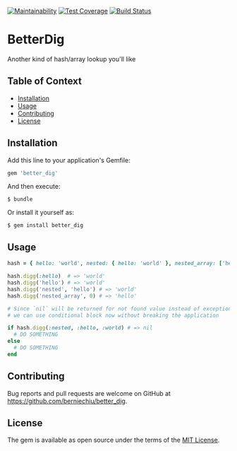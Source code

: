 [![Maintainability](https://api.codeclimate.com/v1/badges/6bc69601493caa67e52e/maintainability)](https://codeclimate.com/github/berniechiu/better_dig/maintainability)
[![Test Coverage](https://api.codeclimate.com/v1/badges/6bc69601493caa67e52e/test_coverage)](https://codeclimate.com/github/berniechiu/better_dig/test_coverage)
[![Build Status](https://travis-ci.org/berniechiu/better_dig.svg?branch=master)](https://travis-ci.org/berniechiu/better_dig)

# BetterDig

Another kind of hash/array lookup you'll like

## Table of Context

* [Installation](#installation)
* [Usage](#usage)
* [Contributing](#contributing)
* [License](#license)

## Installation

Add this line to your application's Gemfile:

```ruby
gem 'better_dig'
```

And then execute:

    $ bundle

Or install it yourself as:

    $ gem install better_dig

## Usage

```ruby
hash = { hello: 'world', nested: { hello: 'world' }, nested_array: ['hello', 'world'] }

hash.digg(:hello)  # => 'world'
hash.digg('hello') # => 'world'
hash.digg('nested', 'hello') # => 'world'
hash.digg('nested_array', 0) # => 'hello'

# Since `nil` will be returned for not found value instead of exception,
# we can use conditional block now without breaking the application

if hash.digg(:nested, :hello, :world) # => nil
  # DO SOMETHING
else
  # DO SOMETHING
end
```

## Contributing

Bug reports and pull requests are welcome on GitHub at https://github.com/berniechiu/better_dig.

## License

The gem is available as open source under the terms of the [MIT License](https://opensource.org/licenses/MIT).
